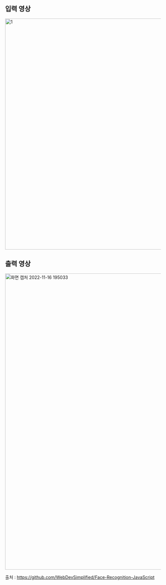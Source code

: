 ## 입력 영상

<img width="745" alt="1" src="https://user-images.githubusercontent.com/102898911/202165114-fa3ccb3a-deec-45b2-b60d-43b87869d614.png">


## 출력 영상

<img width="955" alt="화면 캡처 2022-11-16 195033" src="https://user-images.githubusercontent.com/102898911/202165142-c94a87b5-628a-4961-8eec-30c63d5ffdbb.png">



출처 : https://github.com/WebDevSimplified/Face-Recognition-JavaScript
